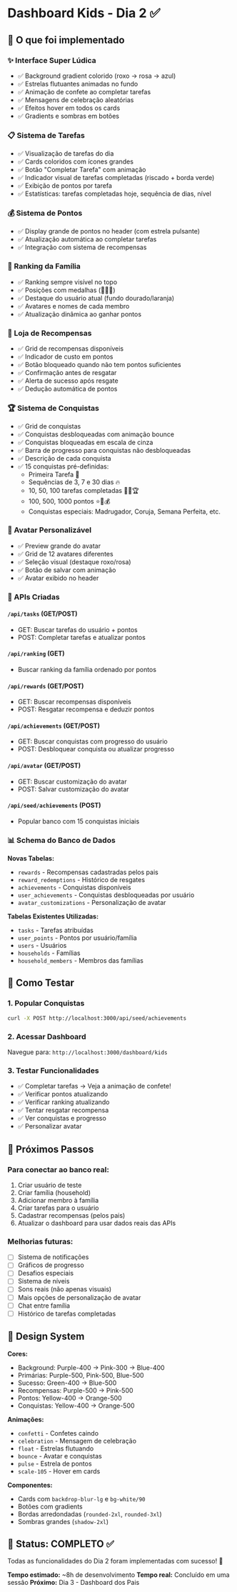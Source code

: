 # Dashboard Kids - Dia 2 ✅

## 🎉 O que foi implementado

### ✨ Interface Super Lúdica
- ✅ Background gradient colorido (roxo → rosa → azul)
- ✅ Estrelas flutuantes animadas no fundo
- ✅ Animação de confete ao completar tarefas
- ✅ Mensagens de celebração aleatórias
- ✅ Efeitos hover em todos os cards
- ✅ Gradients e sombras em botões

### 📋 Sistema de Tarefas
- ✅ Visualização de tarefas do dia
- ✅ Cards coloridos com ícones grandes
- ✅ Botão "Completar Tarefa" com animação
- ✅ Indicador visual de tarefas completadas (riscado + borda verde)
- ✅ Exibição de pontos por tarefa
- ✅ Estatísticas: tarefas completadas hoje, sequência de dias, nível

### 💰 Sistema de Pontos
- ✅ Display grande de pontos no header (com estrela pulsante)
- ✅ Atualização automática ao completar tarefas
- ✅ Integração com sistema de recompensas

### 🏅 Ranking da Família
- ✅ Ranking sempre visível no topo
- ✅ Posições com medalhas (🥇🥈🥉)
- ✅ Destaque do usuário atual (fundo dourado/laranja)
- ✅ Avatares e nomes de cada membro
- ✅ Atualização dinâmica ao ganhar pontos

### 🎁 Loja de Recompensas
- ✅ Grid de recompensas disponíveis
- ✅ Indicador de custo em pontos
- ✅ Botão bloqueado quando não tem pontos suficientes
- ✅ Confirmação antes de resgatar
- ✅ Alerta de sucesso após resgate
- ✅ Dedução automática de pontos

### 🏆 Sistema de Conquistas
- ✅ Grid de conquistas
- ✅ Conquistas desbloqueadas com animação bounce
- ✅ Conquistas bloqueadas em escala de cinza
- ✅ Barra de progresso para conquistas não desbloqueadas
- ✅ Descrição de cada conquista
- ✅ 15 conquistas pré-definidas:
  - Primeira Tarefa 🌟
  - Sequências de 3, 7 e 30 dias 🔥
  - 10, 50, 100 tarefas completadas 💪👑🏆
  - 100, 500, 1000 pontos ⭐💎💰
  - Conquistas especiais: Madrugador, Coruja, Semana Perfeita, etc.

### 🎨 Avatar Personalizável
- ✅ Preview grande do avatar
- ✅ Grid de 12 avatares diferentes
- ✅ Seleção visual (destaque roxo/rosa)
- ✅ Botão de salvar com animação
- ✅ Avatar exibido no header

### 🔌 APIs Criadas

#### `/api/tasks` (GET/POST)
- GET: Buscar tarefas do usuário + pontos
- POST: Completar tarefas e atualizar pontos

#### `/api/ranking` (GET)
- Buscar ranking da família ordenado por pontos

#### `/api/rewards` (GET/POST)
- GET: Buscar recompensas disponíveis
- POST: Resgatar recompensa e deduzir pontos

#### `/api/achievements` (GET/POST)
- GET: Buscar conquistas com progresso do usuário
- POST: Desbloquear conquista ou atualizar progresso

#### `/api/avatar` (GET/POST)
- GET: Buscar customização do avatar
- POST: Salvar customização do avatar

#### `/api/seed/achievements` (POST)
- Popular banco com 15 conquistas iniciais

### 📊 Schema do Banco de Dados

**Novas Tabelas:**
- `rewards` - Recompensas cadastradas pelos pais
- `reward_redemptions` - Histórico de resgates
- `achievements` - Conquistas disponíveis
- `user_achievements` - Conquistas desbloqueadas por usuário
- `avatar_customizations` - Personalização de avatar

**Tabelas Existentes Utilizadas:**
- `tasks` - Tarefas atribuídas
- `user_points` - Pontos por usuário/família
- `users` - Usuários
- `households` - Famílias
- `household_members` - Membros das famílias

## 🚀 Como Testar

### 1. Popular Conquistas
```bash
curl -X POST http://localhost:3000/api/seed/achievements
```

### 2. Acessar Dashboard
Navegue para: `http://localhost:3000/dashboard/kids`

### 3. Testar Funcionalidades
- ✅ Completar tarefas → Veja a animação de confete!
- ✅ Verificar pontos atualizando
- ✅ Verificar ranking atualizando
- ✅ Tentar resgatar recompensa
- ✅ Ver conquistas e progresso
- ✅ Personalizar avatar

## 📝 Próximos Passos

### Para conectar ao banco real:
1. Criar usuário de teste
2. Criar família (household)
3. Adicionar membro à família
4. Criar tarefas para o usuário
5. Cadastrar recompensas (pelos pais)
6. Atualizar o dashboard para usar dados reais das APIs

### Melhorias futuras:
- [ ] Sistema de notificações
- [ ] Gráficos de progresso
- [ ] Desafios especiais
- [ ] Sistema de níveis
- [ ] Sons reais (não apenas visuais)
- [ ] Mais opções de personalização de avatar
- [ ] Chat entre família
- [ ] Histórico de tarefas completadas

## 🎨 Design System

**Cores:**
- Background: Purple-400 → Pink-300 → Blue-400
- Primárias: Purple-500, Pink-500, Blue-500
- Sucesso: Green-400 → Blue-500
- Recompensas: Purple-500 → Pink-500
- Pontos: Yellow-400 → Orange-500
- Conquistas: Yellow-400 → Orange-500

**Animações:**
- `confetti` - Confetes caindo
- `celebration` - Mensagem de celebração
- `float` - Estrelas flutuando
- `bounce` - Avatar e conquistas
- `pulse` - Estrela de pontos
- `scale-105` - Hover em cards

**Componentes:**
- Cards com `backdrop-blur-lg` e `bg-white/90`
- Botões com gradients
- Bordas arredondadas (`rounded-2xl`, `rounded-3xl`)
- Sombras grandes (`shadow-2xl`)

## 🎯 Status: COMPLETO ✅

Todas as funcionalidades do Dia 2 foram implementadas com sucesso! 🎉

**Tempo estimado:** ~8h de desenvolvimento
**Tempo real:** Concluído em uma sessão
**Próximo:** Dia 3 - Dashboard dos Pais
